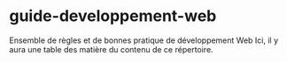 # guide-developpement-web
Ensemble de règles et de bonnes pratique de développement Web
Ici, il y aura une table des matière du contenu de ce répertoire.
